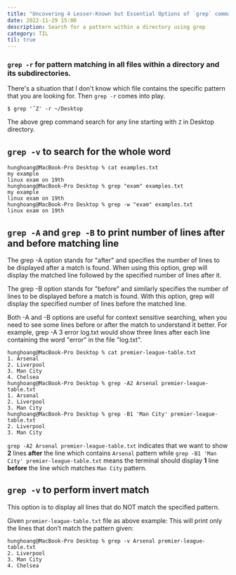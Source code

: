 ```yaml
---
title: "Uncovering 4 Lesser-Known but Essential Options of `grep` command"
date: 2022-11-29 15:00
description: Search for a pattern within a directory using grep
category: TIL
til: true
---
```


### `grep -r` for pattern matching in all files within a directory and its subdirectories.

There's a situation that I don't know which file contains the specific pattern that you are looking for. Then `grep -r` comes into play.

```shell
$ grep 'ˆZ' -r ~/Desktop
```

The above grep command search for any line starting with `Z` in Desktop directory.

## `grep -v` to search for the whole word

```shell
hunghoang@MacBook-Pro Desktop % cat examples.txt
my example
linux exam on 19th
hunghoang@MacBook-Pro Desktop % grep "exam" examples.txt
my example
linux exam on 19th
hunghoang@MacBook-Pro Desktop % grep -w "exam" examples.txt
linux exam on 19th
```

## `grep -A` and `grep -B` to print number of lines after and before matching line

The grep -A option stands for "after" and specifies the number of lines to be displayed after a match is found. When using this option, grep will display the matched line followed by the specified number of lines after it.

The grep -B option stands for "before" and similarly specifies the number of lines to be displayed before a match is found. With this option, grep will display the specified number of lines before the matched line.

Both -A and -B options are useful for context sensitive searching, when you need to see some lines before or after the match to understand it better. For example, grep -A 3 error log.txt would show three lines after each line containing the word "error" in the file "log.txt".

```shell
hunghoang@MacBook-Pro Desktop % cat premier-league-table.txt
1. Arsenal
2. Liverpool
3. Man City
4. Chelsea
hunghoang@MacBook-Pro Desktop % grep -A2 Arsenal premier-league-table.txt
1. Arsenal
2. Liverpool
3. Man City
hunghoang@MacBook-Pro Desktop % grep -B1 'Man City' premier-league-table.txt
2. Liverpool
3. Man City
```

`grep -A2 Arsenal premier-league-table.txt` indicates that we want to show **2** lines **after** the line which contains `Arsenal` pattern while `grep -B1 'Man City' premier-league-table.txt` means the terminal should display **1** line **before** the line which matches `Man City` pattern.


## `grep -v` to perform invert match

This option is to display all lines that do NOT match the specified pattern.

Given `premier-league-table.txt` file as above example:
This will print only the lines that don’t match the pattern given:

```shell
hunghoang@MacBook-Pro Desktop % grep -v Arsenal premier-league-table.txt
2. Liverpool
3. Man City
4. Chelsea
```
